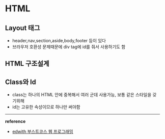 # HTML
## Layout 태그
- header,nav,section,aside,body,footer 등이 있다
- 브라우저 호환성 문제때문에 div tag에 id를 줘서 사용하기도 함

## HTML 구조설계

## Class와 Id
- class는 하나의 HTML 안에 중복해서 여러 군데 사용가능, 보통 같은 스타일을 갖기위해
- id는 고유한 속성이므로 하나만 써야함

---
__reference__
- [edwith 부스트코스 웹 프로그래밍](https://www.edwith.org/boostcourse-web/lecture/16668/)